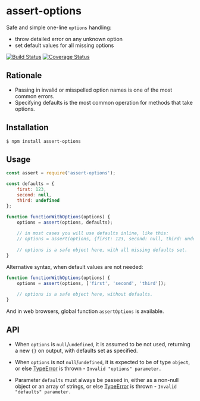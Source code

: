 # assert-options

Safe and simple one-line `options` handling:

* throw detailed error on any unknown option
* set default values for all missing options  

[![Build Status](https://travis-ci.org/vitaly-t/assert-options.svg?branch=master)](https://travis-ci.org/vitaly-t/assert-options)
[![Coverage Status](https://coveralls.io/repos/vitaly-t/assert-options/badge.svg?branch=master)](https://coveralls.io/r/vitaly-t/assert-options?branch=master)

## Rationale

* Passing in invalid or misspelled option names is one of the most common errors.
* Specifying defaults is the most common operation for methods that take options.  

## Installation

```
$ npm install assert-options
```

## Usage

```js
const assert = require('assert-options');

const defaults = {
    first: 123,
    second: null,
    third: undefined
};

function functionWithOptions(options) {
    options = assert(options, defaults);
    
    // in most cases you will use defaults inline, like this:
    // options = assert(options, {first: 123, second: null, third: undefined});
    
    // options is a safe object here, with all missing defaults set.
}
```

Alternative syntax, when default values are not needed:

```js
function functionWithOptions(options) {
    options = assert(options, ['first', 'second', 'third']);
    
    // options is a safe object here, without defaults.
}
```

And in web browsers, global function `assertOptions` is available.

## API

* When `options` is `null`/`undefined`, it is assumed to be not used,
returning a new `{}` on output, with defaults set as specified.

* When `options` is not `null`/`undefined`, it is expected to be of type `object`,
or else [TypeError] is thrown - `Invalid "options" parameter.`

* Parameter `defaults` must always be passed in, either as a non-null object or an array of strings,
or else [TypeError] is thrown - `Invalid "defaults" parameter.`

[TypeError]:https://developer.mozilla.org/en-US/docs/Web/JavaScript/Reference/Global_Objects/TypeError
